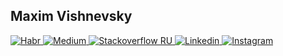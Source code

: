## Maxim Vishnevsky

<div>
  <a href="https://habr.com/ru/users/mxmvshnvsk/" target="_blank">
    <img src=https://img.shields.io/badge/habr-%2300acee.svg?&color=red&style=for-the-badge&logo=habr&logoColor=white alt="Habr" />
  </a>
  <a href="https://medium.com/@mxmvshnvsk" target="_blank">
    <img src=https://img.shields.io/badge/medium-%2300acee.svg?&color=red&style=for-the-badge&logo=medium&logoColor=white alt="Medium" />
  </a>
  <a href="https://ru.stackoverflow.com/users/326913/%d0%9c%d0%b0%d0%ba%d1%81%d0%b8%d0%bc-%d0%92%d0%b8%d1%88%d0%bd%d0%b5%d0%b2%d1%81%d0%ba%d0%b8%d0%b9" target="_blank">
    <img src=https://img.shields.io/badge/stackoverflow%20ru-%2300acee.svg?&color=red&style=for-the-badge&logo=stackoverflow&logoColor=white alt="Stackoverflow RU" />
  </a>
  <a href="https://www.linkedin.com/in/mxmvshnvsk/" target="_blank">
    <img src=https://img.shields.io/badge/linkedin-%2300acee.svg?&color=red&style=for-the-badge&logo=linkedin&logoColor=white alt="Linkedin" />
  </a>
  <a href="https://www.instagram.com/mxmvshnvsk/" target="_blank">
    <img src=https://img.shields.io/badge/instagram-%2300acee.svg?&color=red&style=for-the-badge&logo=instagram&logoColor=white alt="Instagram" />
  </a>
</div>
